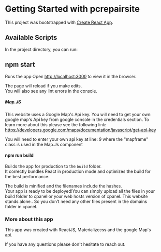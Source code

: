 # Getting Started with pcrepairsite

This project was bootstrapped with [Create React App](https://github.com/facebook/create-react-app).

## Available Scripts

In the project directory, you can run:

## npm start

Runs the app
Open [http://localhost:3000](http://localhost:3000) to view it in the browser.

The page will reload if you make edits.\
You will also see any lint errors in the console.


##### Map.JS

This website uses a Google Map's Api key.
You will need to get your own google map's Api key from google console in the credentials section.
To learn more about this please see the following link:  https://developers.google.com/maps/documentation/javascript/get-api-key

You will need to enter your own api key at line: 9 where the "mapframe" class is used in the Map.Js component

#### npm run build

Builds the app for production to the `build` folder.\
It correctly bundles React in production mode and optimizes the build for the best performance.

The build is minified and the filenames include the hashes.\
Your app is ready to be deployed!You can simply upload all the files in your build folder to cpanel or your web hosts version of cpanel. This website stands alone.. So you don't need any other files present in the domains folder in cpanel.

###  More about this app


This app was created with ReactJS, Materializecss and the google Map's api.


If you have any questions please don't hesitate to reach out.
